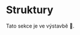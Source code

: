 # Struktury
Tato sekce je ve výstavbě 🚧.

<!--Již umíme pracovat s jednoduchými datovými typy, které nám mohou
reprezentovat celá nebo reálná čísla, či řetězce znaků. Práce se
strukturovanými datovými typy můžeme do jisté míry považovat za
předstupeň k objektově orientovanému programování.

## Co jsou struktury

Představme si, že bychom chtěli pomocí jednoduchých datových typů řešit
komplexnější problém. Tento problém by ke svému popisu potřeboval více
proměnných. Jako jednoduchý přiklad můžeme použít reprezentaci obrazu. V
takovém případě potřebujeme reprezentovat alespoň hodnoty v jednotlivých
pixelech a počet řádků (výšku) a počet sloupců (šířku) obrazu. Pro
jednoduchost předpokládejme obrázek ve stupních šedi. Ukažme si, jak by
taková reprezentace v jazyce *C* vypadala.

```c
unsigned char * img_data;
int img_rows;
int img_cols;
```

(**TODO: Pripravit to na TGA header**)

Pointer `unsigned char` na s názvem `img_data` nám bez problému může reprezentovat 8 bitové obrazy
ve stupních šedi, neboť do něj můžeme ukládat hodnoty 0 - 255 (2<sup>8</sup> = 256 různých hodnot).
Představme si dále, že bychom chtěli takovýto obrázek o nějaké velikosti
nastavit na černou barvu (hodnota `0`).

```c
void set_image_to_black( unsigned char * img_data,
                         const int img_rows, const int img_cols )
{
    for ( int y = 0; y < img_rows; y++ ) {
        for ( int x = 0; x < img_cols; x++ ) {
            img_data[ x + y * img_cols ] = 0;
        }
    }
}
```

Jak můžete vidět, do funkce `set_image_to_black` posíláme všechny parametry obrázku, abychom
s ním mohli pracovat. Snadno si lze představit, že se složitějšími
problémy by snadno mohl počet parametrů funkcí značně narůstat.

Pro zefektivnění takové práce nám slouží strukturované datové typy,
jednodušeji struktury (anglicky *structures*). V jazyce *C* je pro definici
datových struktur vyhrazeno klíčové slovo `struct`. Pojďme se podívat, jak by
definice takového obrázku mohla vypadat.

```c
struct ImageStruct {
    unsigned char * data;
    int rows;
    int cols;
};
```

Jak můžete vidět, definice začíná požitím klíčového slova `struct`, které je
následovano jménem struktury. V následném bloku jsou pak definovani
členové struktury, které nazýváme `atributy`, s jejich příslušnými
datovými typy. Na první pohled již není nutné ke jménům členů struktury
obrázku přidávat předponu `img_`, neboť jejich členství v této datové
struktuře je jasně dáno.

Struktura ovšem není datovým typem, proto ji nelze použít přímo jako
definici typu (pokud ovšem nepoužijete C++ překladač). Proto se často
používá definice aliasu na datovou strukturu. K definici takového aliasu
se používá klíčové slovo `typedef`. Toto slovo má následující syntaxi:

```c
typedef struct tag_name struct_alias;
```

Za `tag_name` dosazujeme jméno naší struktury, za `struct_alias` nové jméno, pod kterým chceme
naši strukturu používat jako datový typ. Příklad pro naši strukturu s
obrázkem tedy bude vypadat následovně:

```c
struct ImageStruct {
    unsigned char * data;
    int rows;
    int cols;
};

typedef struct ImageStruct Image;

Image * image;
```


Dále můžeme s pointrem `* image` pracovat tak, že mu naalokujeme dynamickou paměť
tak, jak jsme si již ukázali.

**Cvičení:** Vytvořte si vlastní strukturu pro reprezentaci
osoby (`Person`) s několika atributy.

K jednotlivým atributům struktury přistupujeme pomocí tečkové (`.`) nebo
šipkové (`->`) notace. Tečku používáme, když je struktura vytvořena na
stacku. Šipku pak používáme pro přístup k atributům struktury, která je
alokována na heapu.

Ukažme si tedy příklad, kdy budeme chtít nastavit počet řádků nějakého
obrázku:

```c
struct ImageStruct {
    unsigned char * data;
    int rows;
    int cols;
};

typedef struct ImageStruct Image;

Image * heap_image;
Image   stack_image;

// alokace...

// teckova notace
stack_image.rows = 480;

// sipkova notace
heap_image->rows = 480;
```

Můžeme vidět, že rozdíl je nepatrný, je však nutné na něj dávat pozor,
jinak náš program nepůjde přeložit.
-->
